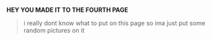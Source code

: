 **HEY YOU MADE IT TO THE FOURTH PAGE**

>i really dont know what to put on this page so ima just put some random pictures on it

